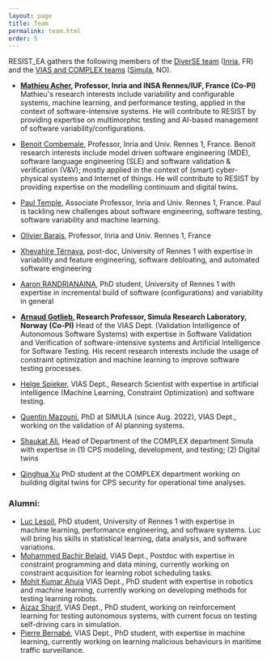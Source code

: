 ```yaml
---
layout: page
title: Team
permalink: team.html
order: 5
---
```


RESIST_EA gathers the following members of the [DiverSE team](http://diverse.irisa.fr/) ([Inria](https://www.inria.fr/), FR) and 
the [VIAS and COMPLEX teams](https://www.simula.no/research/software-engineering) ([Simula](https://www.simula.no), NO).

* **[Mathieu Acher](https://www.mathieuacher.com/), Professor, Inria and INSA Rennes/IUF, France (Co-PI)** Mathieu's research interests include variability and configurable systems, machine learning, and performance testing, applied in the context of software-intensive systems. He will contribute to RESIST by providing expertise on multimorphic testing and AI-based management of software variability/configurations.
* [Benoit Combemale](https://www.irit.fr/~Benoit.Combemale/), Professor, Inria and Univ. Rennes 1, France. Benoit
research interests include model driven software engineering (MDE), software language engineering (SLE) and software validation & verification (V&V); mostly applied in the context of (smart) cyber-physical systems and Internet of things. He will contribute to RESIST by providing expertise on the modelling continuum and digital twins. 
* [Paul Temple](https://templep.github.io/), Associate Professor, Inria and Univ. Rennes 1, France. Paul is tackling new challenges about software engineering, software testing, software variability and machine learning.
* [Olivier Barais](https://olivier.barais.fr), Professor, Inria and Univ. Rennes 1, France
* [Xhevahire Tërnava](https://ternava.github.io/), post-doc, University of Rennes 1 with expertise in variability and feature engineering, software debloating, and automated software engineering 
* [Aaron RANDRIANAINA](https://perso.eleves.ens-rennes.fr/people/georges-aaron.randrianaina/), PhD student, University of Rennes 1 with expertise in incremental build of software (configurations) and variability in general 


* **[Arnaud Gotlieb](https://www.simula.no/people/arnaud), Research Professor, Simula Research Laboratory, Norway (Co-PI)**
Head of the VIAS Dept. (Validation Intelligence of Autonomous Software Systems) with expertise in Software Validation and Verification of software-intensive systems and Artificial Intelligence for Software Testing. His recent research interests include the usage of constraint optimization and machine learning to improve software testing processes.
* [Helge Spieker](https://www.simula.no/people/helge), VIAS Dept., Research Scientist with expertise in artificial intelligence (Machine Learning, Constraint Optimization) and software testing.
* [Quentin Mazouni](https://www.simula.no/people/quentin), PhD at SIMULA (since Aug. 2022), VIAS Dept., working on the validation of AI planning systems. 

* [Shaukat Ali](https://www.simula.no/people/shaukat), Head of Department of the COMPLEX department Simula with expertise in (1) CPS modeling, development, and testing; (2) Digital twins  
* [Qinghua Xu](https://www.simula.no/people/qinghua/) PhD student at the COMPLEX department working on building digital twins for CPS security for operational time analyses.  


### Alumni:
* [Luc Lesoil](https://www.linkedin.com/in/luc-lesoil-ensai/), PhD student, University of Rennes 1 with expertise in machine learning, performance engineering, and
software systems. Luc will bring his skills in statistical learning, data analysis, and software variations.
* [Mohammed Bachir Belaid](https://www.simula.no/people/bachir), VIAS Dept., Postdoc with expertise in constraint programming and data mining, currently working on constraint acquisition for learning robot scheduling tasks.
* [Mohit Kumar Ahuja](https://www.simula.no/people/mohit) VIAS Dept., PhD student with expertise in robotics and machine learning, currently working on developing methods for testing learning robots.
* [Aizaz Sharif](https://www.simula.no/people/aizaz), VIAS Dept., PhD student, working on reinforcement learning for testing autonomous systems, with current focus on testing self-driving cars in simulation.
* [Pierre Bernabé](https://www.simula.no/people/pierbernabe), VIAS Dept., PhD student, with expertise in machine learning, currently working on learning malicious behaviours in maritime traffic surveillance.

